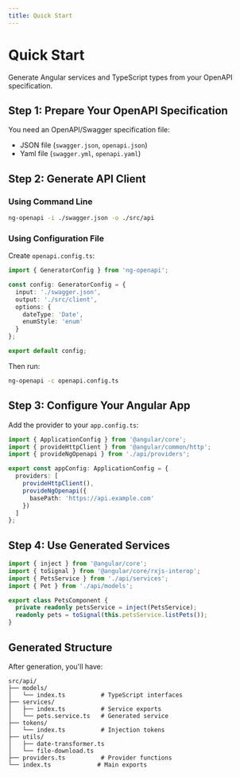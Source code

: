 ```yaml
---
title: Quick Start
---
```


# Quick Start

Generate Angular services and TypeScript types from your OpenAPI specification.

## Step 1: Prepare Your OpenAPI Specification

You need an OpenAPI/Swagger specification file:
- JSON file (`swagger.json`, `openapi.json`)
- Yaml file (`swagger.yml`, `openapi.yaml`)

## Step 2: Generate API Client

### Using Command Line

```bash
ng-openapi -i ./swagger.json -o ./src/api
```

### Using Configuration File

Create `openapi.config.ts`:

```typescript
import { GeneratorConfig } from 'ng-openapi';

const config: GeneratorConfig = {
  input: './swagger.json',
  output: './src/client',
  options: {
    dateType: 'Date',
    enumStyle: 'enum'
  }
};

export default config;
```

Then run:

```bash
ng-openapi -c openapi.config.ts
```

## Step 3: Configure Your Angular App

Add the provider to your `app.config.ts`:

```typescript
import { ApplicationConfig } from '@angular/core';
import { provideHttpClient } from '@angular/common/http';
import { provideNgOpenapi } from './api/providers';

export const appConfig: ApplicationConfig = {
  providers: [
    provideHttpClient(),
    provideNgOpenapi({
      basePath: 'https://api.example.com'
    })
  ]
};
```

## Step 4: Use Generated Services

```typescript
import { inject } from '@angular/core';
import { toSignal } from '@angular/core/rxjs-interop';
import { PetsService } from './api/services';
import { Pet } from './api/models';

export class PetsComponent {
  private readonly petsService = inject(PetsService);
  readonly pets = toSignal(this.petsService.listPets());
}
```

## Generated Structure

After generation, you'll have:

```
src/api/
├── models/
│   └── index.ts          # TypeScript interfaces
├── services/
│   ├── index.ts          # Service exports
│   └── pets.service.ts   # Generated service
├── tokens/
│   └── index.ts          # Injection tokens
├── utils/
│   ├── date-transformer.ts
│   └── file-download.ts
├── providers.ts          # Provider functions
└── index.ts             # Main exports
```